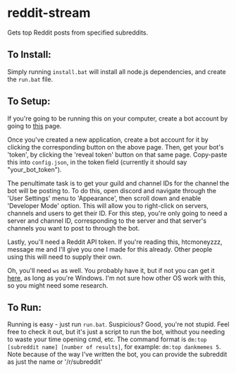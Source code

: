 # reddit-stream
Gets top Reddit posts from specified subreddits.

## To Install:
Simply running `install.bat` will install all node.js dependencies, and create the `run.bat` file.

## To Setup:
If you're going to be running this on your computer, create a bot account by going to 
[this](https://discordapp.com/developers/applications/me) page.

Once you've created a new application, create a bot account for it by clicking the corresponding button on the above page.
Then, get your bot's 'token', by clicking the 'reveal token' button on that same page. Copy-paste this into `config.json`, 
in the token field (currently it should say "your_bot_token").

The penultimate task is to get your guild and channel IDs for the channel the bot will be posting to. To do this, 
open discord and navigate through the 'User Settings' menu to 'Appearance', then scroll down and enable 'Developer Mode' option.
This will allow you to right-click on servers, channels and users to get their ID. For this step, you're only going to need a 
server and channel ID, corresponding to the server and that server's channels you want to post to through the bot.

Lastly, you'll need a Reddit API token. If you're reading this, htcmoneyzzz, message me and I'll give you one I made for this 
already. Other people using this will need to supply their own.

Oh, you'll need `ws` as well. You probably have it, but if not you can get it [here](http://go.microsoft.com/?linkid=9816758), 
as long as you're Windows. I'm not sure how other OS work with this, so you might need some research.

## To Run:
Running is easy - just run `run.bat`. Suspicious? Good, you're not stupid. Feel free to check it out, but it's just a 
script to run the bot, without you needing to waste your time opening cmd, etc.
The command format is `dm:top [subreddit name] [number of results]`, for example: `dm:top dankmemes 5`. 
Note because of the way I've written the bot, you can provide the subreddit as just the name or '/r/subreddit'
